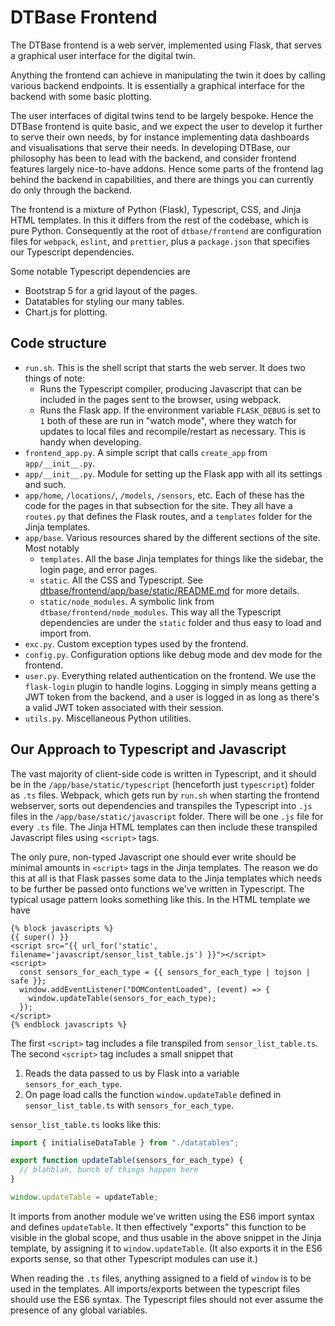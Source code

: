 # DTBase Frontend

The DTBase frontend is a web server, implemented using Flask, that serves a graphical user interface for the digital twin.

Anything the frontend can achieve in manipulating the twin it does by calling various backend endpoints. It is essentially a graphical interface for the backend with some basic plotting.

The user interfaces of digital twins tend to be largely bespoke. Hence the DTBase frontend is quite basic, and we expect the user to develop it further to serve their own needs, by for instance implementing data dashboards and visualisations that serve their needs. In developing DTBase, our philosophy has been to lead with the backend, and consider frontend features largely nice-to-have addons. Hence some parts of the frontend lag behind the backend in capabilities, and there are things you can currently do only through the backend.

The frontend is a mixture of Python (Flask), Typescript, CSS, and Jinja HTML templates. In this it differs from the rest of the codebase, which is pure Python. Consequently at the root of `dtbase/frontend` are configuration files for `webpack`, `eslint`, and `prettier`, plus a `package.json` that specifies our Typescript dependencies.

Some notable Typescript dependencies are
* Bootstrap 5 for a grid layout of the pages.
* Datatables for styling our many tables.
* Chart.js for plotting.

## Code structure
* `run.sh`. This is the shell script that starts the web server. It does two things of note:
    * Runs the Typescript compiler, producing Javascript that can be included in the pages sent to the browser, using webpack.
    * Runs the Flask app.
  If the environment variable `FLASK_DEBUG` is set to `1` both of these are run in "watch mode", where they watch for updates to local files and recompile/restart as necessary. This is handy when developing.
* `frontend_app.py`. A simple script that calls `create_app` from `app/__init__.py`.
* `app/__init__.py`. Module for setting up the Flask app with all its settings and such.
* `app/home`, `/locations/`, `/models`, `/sensors`, etc. Each of these has the code for the pages in that subsection for the site. They all have a `routes.py` that defines the Flask routes, and a `templates` folder for the Jinja templates.
* `app/base`. Various resources shared by the different sections of the site. Most notably
    * `templates`. All the base Jinja templates for things like the sidebar, the login page, and error pages.
    * `static`. All the CSS and Typescript. See [dtbase/frontend/app/base/static/README.md](app/base/static/README.md) for more details.
    * `static/node_modules`. A symbolic link from `dtbase/frontend/node_modules`. This way all the Typescript dependencies are under the `static` folder and thus easy to load and import from.
* `exc.py`. Custom exception types used by the frontend.
* `config.py`. Configuration options like debug mode and dev mode for the frontend.
* `user.py`. Everything related authentication on the frontend. We use the `flask-login` plugin to handle logins. Logging in simply means getting a JWT token from the backend, and a user is logged in as long as there's a valid JWT token associated with their session.
* `utils.py`. Miscellaneous Python utilities.

## Our Approach to Typescript and Javascript

The vast majority of client-side code is written in Typescript, and it should be in the `/app/base/static/typescript` (henceforth just `typescript`) folder as `.ts` files. Webpack, which gets run by `run.sh` when starting the frontend webserver, sorts out dependencies and transpiles the Typescript into `.js` files in the `/app/base/static/javascript` folder. There will be one `.js` file for every `.ts` file. The Jinja HTML templates can then include these transpiled Javascript files using `<script>` tags.

The only pure, non-typed Javascript one should ever write should be minimal amounts in `<script>` tags in the Jinja templates. The reason we do this at all is that Flask passes some data to the Jinja templates which needs to be further be passed onto functions we've written in Typescript. The typical usage pattern looks something like this. In the HTML template we have

```jinja-html
{% block javascripts %}
{{ super() }}
<script src="{{ url_for('static', filename='javascript/sensor_list_table.js') }}"></script>
<script>
  const sensors_for_each_type = {{ sensors_for_each_type | tojson | safe }};
  window.addEventListener("DOMContentLoaded", (event) => {
    window.updateTable(sensors_for_each_type);
  });
</script>
{% endblock javascripts %}
```

The first `<script>` tag includes a file transpiled from `sensor_list_table.ts`. The second `<script>` tag includes a small snippet that

1. Reads the data passed to us by Flask into a variable `sensors_for_each_type`.
2. On page load calls the function `window.updateTable` defined in `sensor_list_table.ts` with `sensors_for_each_type`.

`sensor_list_table.ts` looks like this:

```typescript
import { initialiseDataTable } from "./datatables";

export function updateTable(sensors_for_each_type) {
  // blahblah, bunch of things happen here
}

window.updateTable = updateTable;
```

It imports from another module we've written using the ES6 import syntax and defines `updateTable`. It then effectively "exports" this function to be visible in the global scope, and thus usable in the above snippet in the Jinja template, by assigning it to `window.updateTable`. (It also exports it in the ES6 exports sense, so that other Typescript modules can use it.)

When reading the `.ts` files, anything assigned to a field of `window` is to be used in the templates. All imports/exports between the typescript files should use the ES6 syntax. The Typescript files should not ever assume the presence of any global variables.
